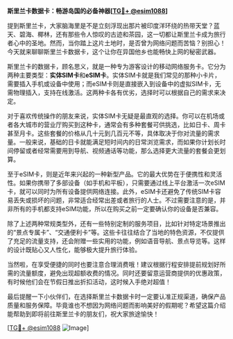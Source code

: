 **斯里兰卡数据卡：畅游岛国的必备神器[[TG💪+ @esim1088](https://t.me/s/esim1088)]**

提到斯里兰卡，大家脑海里是不是立刻浮现出那片被印度洋环绕的热带天堂？蓝天、碧海、椰林，还有那些令人惊叹的古迹和茶园，这一切都让斯里兰卡成为旅行者心中的圣地。然而，当你踏上这片土地时，是否曾为网络问题而苦恼？别担心！今天就来聊聊斯里兰卡数据卡，这个让你在异国他乡也能畅快上网的秘密武器。

斯里兰卡的数据卡，顾名思义，就是一种专为游客设计的移动网络服务卡。它分为两种主要类型：**实体SIM卡**和**eSIM卡**。实体SIM卡就是我们常见的那种小卡片，需要插入手机或设备中使用；而eSIM卡则是直接嵌入到设备中的虚拟SIM卡，无需物理插入，支持在线激活。这两种卡各有优劣，选择时可以根据自己的需求来决定。

对于喜欢传统操作的朋友来说，实体SIM卡无疑是最直观的选择。你可以在机场或者各大城市的营业厅购买到这种卡，通常会有多种套餐可供挑选，比如日卡、周卡甚至月卡。这些套餐的价格从几十元到几百元不等，具体取决于你对流量的需求量。一般来说，基础的日卡就能满足短时间内的日常浏览需求，而如果你计划长时间停留或者经常需要用到导航、视频通话等功能，那么选择更大流量的套餐会更划算。

至于eSIM卡，则是近年来兴起的一种新型产品。它的最大优势在于便携性和灵活性。如果你携带了多部设备（如手机和平板），只需要通过线上平台激活一次eSIM卡，就可以同时为所有设备提供网络连接。此外，eSIM卡还避免了传统SIM卡容易丢失或损坏的问题，非常适合经常出差或者旅行的人士。不过需要注意的是，并非所有的手机都支持eSIM功能，所以在购买之前一定要确认你的设备是否兼容。

除了上述两种常规类型外，还有一些特别定制的服务项目，比如针对特定场景推出的“景点专属卡”、“交通便利卡”等。这些卡往往结合了当地的特色资源，不仅提供了充足的流量支持，还会附赠一些实用的功能，例如语音导航、景点导览等。这样的设计既贴心又人性化，能够极大提升旅行体验。

当然啦，在享受便捷的同时也要注意合理消费哦！建议根据行程安排提前规划好所需的流量额度，避免出现超额收费的情况。同时还要留意运营商提供的优惠政策，有时候他们会在节假日推出折扣活动，这时候入手绝对超值！

最后提醒一下小伙伴们，在选择斯里兰卡数据卡时一定要认准正规渠道，确保产品质量和服务保障。毕竟谁也不想因为网络问题而影响美好的假期呢？希望这篇介绍能帮助到即将前往斯里兰卡的朋友们，祝大家旅途愉快！

[[TG💪+ @esim1088](https://t.me/s/esim1088) ![Image](https://i.postimg.cc/4NQfJmqS/Snipaste-2025-05-13-00-14-12.png)]